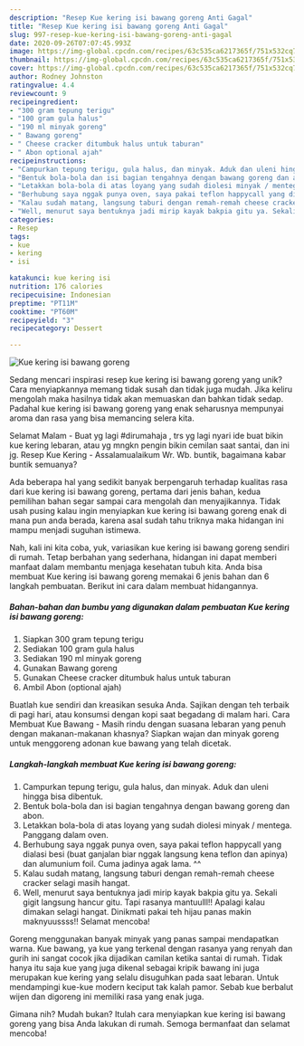 ```yaml
---
description: "Resep Kue kering isi bawang goreng Anti Gagal"
title: "Resep Kue kering isi bawang goreng Anti Gagal"
slug: 997-resep-kue-kering-isi-bawang-goreng-anti-gagal
date: 2020-09-26T07:07:45.993Z
image: https://img-global.cpcdn.com/recipes/63c535ca6217365f/751x532cq70/kue-kering-isi-bawang-goreng-foto-resep-utama.jpg
thumbnail: https://img-global.cpcdn.com/recipes/63c535ca6217365f/751x532cq70/kue-kering-isi-bawang-goreng-foto-resep-utama.jpg
cover: https://img-global.cpcdn.com/recipes/63c535ca6217365f/751x532cq70/kue-kering-isi-bawang-goreng-foto-resep-utama.jpg
author: Rodney Johnston
ratingvalue: 4.4
reviewcount: 9
recipeingredient:
- "300 gram tepung terigu"
- "100 gram gula halus"
- "190 ml minyak goreng"
- " Bawang goreng"
- " Cheese cracker ditumbuk halus untuk taburan"
- " Abon optional ajah"
recipeinstructions:
- "Campurkan tepung terigu, gula halus, dan minyak. Aduk dan uleni hingga bisa dibentuk."
- "Bentuk bola-bola dan isi bagian tengahnya dengan bawang goreng dan abon."
- "Letakkan bola-bola di atas loyang yang sudah diolesi minyak / mentega. Panggang dalam oven."
- "Berhubung saya nggak punya oven, saya pakai teflon happycall yang dialasi besi (buat ganjalan biar nggak langsung kena teflon dan apinya) dan alumunium foil. Cuma jadinya agak lama. ^^"
- "Kalau sudah matang, langsung taburi dengan remah-remah cheese cracker selagi masih hangat."
- "Well, menurut saya bentuknya jadi mirip kayak bakpia gitu ya. Sekali gigit langsung hancur gitu. Tapi rasanya mantuulll!! Apalagi kalau dimakan selagi hangat. Dinikmati pakai teh hijau panas makin maknyuussss!! Selamat mencoba!"
categories:
- Resep
tags:
- kue
- kering
- isi

katakunci: kue kering isi 
nutrition: 176 calories
recipecuisine: Indonesian
preptime: "PT11M"
cooktime: "PT60M"
recipeyield: "3"
recipecategory: Dessert

---
```



![Kue kering isi bawang goreng](https://img-global.cpcdn.com/recipes/63c535ca6217365f/751x532cq70/kue-kering-isi-bawang-goreng-foto-resep-utama.jpg)

Sedang mencari inspirasi resep kue kering isi bawang goreng yang unik? Cara menyiapkannya memang tidak susah dan tidak juga mudah. Jika keliru mengolah maka hasilnya tidak akan memuaskan dan bahkan tidak sedap. Padahal kue kering isi bawang goreng yang enak seharusnya mempunyai aroma dan rasa yang bisa memancing selera kita.

Selamat Malam - Buat yg lagi #dirumahaja , trs yg lagi nyari ide buat bikin kue kering lebaran, atau yg mngkn pengin bikin cemilan saat santai, dan ini jg. Resep Kue Kering - Assalamualaikum Wr. Wb. buntik, bagaimana kabar buntik semuanya?

Ada beberapa hal yang sedikit banyak berpengaruh terhadap kualitas rasa dari kue kering isi bawang goreng, pertama dari jenis bahan, kedua pemilihan bahan segar sampai cara mengolah dan menyajikannya. Tidak usah pusing kalau ingin menyiapkan kue kering isi bawang goreng enak di mana pun anda berada, karena asal sudah tahu triknya maka hidangan ini mampu menjadi suguhan istimewa.


Nah, kali ini kita coba, yuk, variasikan kue kering isi bawang goreng sendiri di rumah. Tetap berbahan yang sederhana, hidangan ini dapat memberi manfaat dalam membantu menjaga kesehatan tubuh kita. Anda bisa membuat Kue kering isi bawang goreng memakai 6 jenis bahan dan 6 langkah pembuatan. Berikut ini cara dalam membuat hidangannya.

<!--inarticleads1-->

##### Bahan-bahan dan bumbu yang digunakan dalam pembuatan Kue kering isi bawang goreng:

1. Siapkan 300 gram tepung terigu
1. Sediakan 100 gram gula halus
1. Sediakan 190 ml minyak goreng
1. Gunakan  Bawang goreng
1. Gunakan  Cheese cracker ditumbuk halus untuk taburan
1. Ambil  Abon (optional ajah)


Buatlah kue sendiri dan kreasikan sesuka Anda. Sajikan dengan teh terbaik di pagi hari, atau konsumsi dengan kopi saat begadang di malam hari. Cara Membuat Kue Bawang - Masih rindu dengan suasana lebaran yang penuh dengan makanan-makanan khasnya? Siapkan wajan dan minyak goreng untuk menggoreng adonan kue bawang yang telah dicetak. 

<!--inarticleads2-->

##### Langkah-langkah membuat Kue kering isi bawang goreng:

1. Campurkan tepung terigu, gula halus, dan minyak. Aduk dan uleni hingga bisa dibentuk.
1. Bentuk bola-bola dan isi bagian tengahnya dengan bawang goreng dan abon.
1. Letakkan bola-bola di atas loyang yang sudah diolesi minyak / mentega. Panggang dalam oven.
1. Berhubung saya nggak punya oven, saya pakai teflon happycall yang dialasi besi (buat ganjalan biar nggak langsung kena teflon dan apinya) dan alumunium foil. Cuma jadinya agak lama. ^^
1. Kalau sudah matang, langsung taburi dengan remah-remah cheese cracker selagi masih hangat.
1. Well, menurut saya bentuknya jadi mirip kayak bakpia gitu ya. Sekali gigit langsung hancur gitu. Tapi rasanya mantuulll!! Apalagi kalau dimakan selagi hangat. Dinikmati pakai teh hijau panas makin maknyuussss!! Selamat mencoba!


Goreng menggunakan banyak minyak yang panas sampai mendapatkan warna. Kue bawang, ya kue yang terkenal dengan rasanya yang renyah dan gurih ini sangat cocok jika dijadikan camilan ketika santai di rumah. Tidak hanya itu saja kue yang juga dikenal sebagai kripik bawang ini juga merupakan kue kering yang selalu disuguhkan pada saat lebaran. Untuk mendampingi kue-kue modern keciput tak kalah pamor. Sebab kue berbalut wijen dan digoreng ini memiliki rasa yang enak juga. 

Gimana nih? Mudah bukan? Itulah cara menyiapkan kue kering isi bawang goreng yang bisa Anda lakukan di rumah. Semoga bermanfaat dan selamat mencoba!
